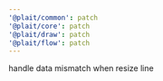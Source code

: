```yaml
---
'@plait/common': patch
'@plait/core': patch
'@plait/draw': patch
'@plait/flow': patch
---
```


handle data mismatch when resize line
